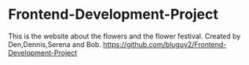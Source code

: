 # Frontend-Development-Project
This is the website about the flowers and the flower festival.
Created by Den,Dennis,Serena and Bob.
https://github.com/bluguy2/Frontend-Development-Project


